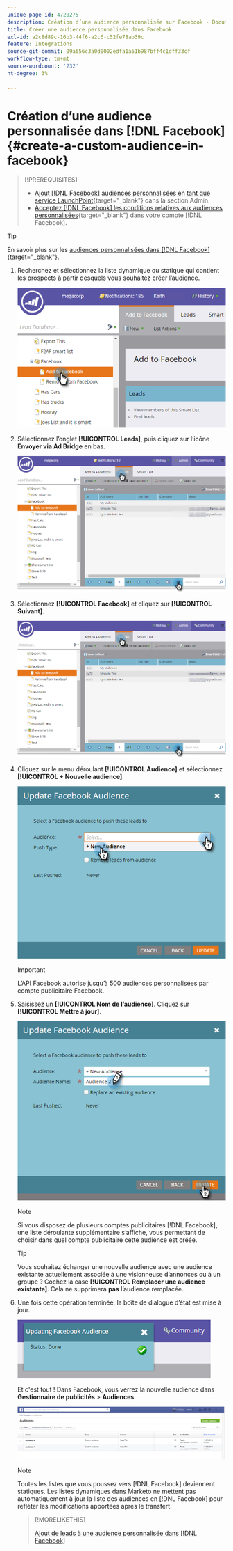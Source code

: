 ```yaml
---
unique-page-id: 4720275
description: Création d’une audience personnalisée sur Facebook - Documents Marketo - Documentation du produit
title: Créer une audience personnalisée dans Facebook
exl-id: a2c8d89c-16b3-44f6-a2c6-c52fe78ab39c
feature: Integrations
source-git-commit: 09a656c3a0d0002edfa1a61b987bff4c1dff33cf
workflow-type: tm+mt
source-wordcount: '232'
ht-degree: 3%

---
```


# Création d’une audience personnalisée dans [!DNL Facebook] {#create-a-custom-audience-in-facebook}

>[!PREREQUISITES]
>
>* [Ajout  [!DNL Facebook]  audiences personnalisées en tant que service LaunchPoint](/help/marketo/product-docs/demand-generation/ad-network-integrations/add-facebook-custom-audiences-as-a-launchpoint-service.md){target="_blank"} dans la section Admin.
>* [Acceptez [!DNL Facebook] les conditions relatives aux audiences personnalisées](https://www.facebook.com/ads/manage/customaudiences/tos.php){target="_blank"} dans votre compte [!DNL Facebook].

>[!TIP]
>
>En savoir plus sur les [ audiences personnalisées dans  [!DNL Facebook]](https://www.facebook.com/help/341425252616329){target="_blank"}.

1. Recherchez et sélectionnez la liste dynamique ou statique qui contient les prospects à partir desquels vous souhaitez créer l’audience.

   ![](assets/create-a-custom-audience-in-facebook-1.png)

1. Sélectionnez l’onglet **[!UICONTROL Leads]**, puis cliquez sur l’icône **Envoyer via Ad Bridge** en bas.

   ![](assets/create-a-custom-audience-in-facebook-2.png)

1. Sélectionnez **[!UICONTROL Facebook]** et cliquez sur **[!UICONTROL Suivant]**.

   ![](assets/create-a-custom-audience-in-facebook-3.png)

1. Cliquez sur le menu déroulant **[!UICONTROL Audience]** et sélectionnez **[!UICONTROL + Nouvelle audience]**.

   ![](assets/create-a-custom-audience-in-facebook-4.png)

   >[!IMPORTANT]
   >
   >L’API Facebook autorise jusqu’à 500 audiences personnalisées par compte publicitaire Facebook.

1. Saisissez un **[!UICONTROL Nom de l’audience]**. Cliquez sur **[!UICONTROL Mettre à jour]**.

   ![](assets/create-a-custom-audience-in-facebook-5.png)

   >[!NOTE]
   >
   >Si vous disposez de plusieurs comptes publicitaires [!DNL Facebook], une liste déroulante supplémentaire s’affiche, vous permettant de choisir dans quel compte publicitaire cette audience est créée.

   >[!TIP]
   >
   >Vous souhaitez échanger une nouvelle audience avec une audience existante actuellement associée à une visionneuse d’annonces ou à un groupe ? Cochez la case **[!UICONTROL Remplacer une audience existante]**. Cela ne supprimera **pas** l’audience remplacée.

1. Une fois cette opération terminée, la boîte de dialogue d’état est mise à jour.

   ![](assets/create-a-custom-audience-in-facebook-6.png)

   Et c&#39;est tout ! Dans Facebook, vous verrez la nouvelle audience dans **Gestionnaire de publicités** > **Audiences**.

   ![](assets/create-a-custom-audience-in-facebook-7.png)

   >[!NOTE]
   >
   >Toutes les listes que vous poussez vers [!DNL Facebook] deviennent statiques. Les listes dynamiques dans Marketo ne mettent pas automatiquement à jour la liste des audiences en [!DNL Facebook] pour refléter les modifications apportées après le transfert.

   >[!MORELIKETHIS]
   >
   >[Ajout de leads à une audience personnalisée dans  [!DNL Facebook]](/help/marketo/product-docs/demand-generation/facebook/add-leads-to-a-custom-audience-in-facebook.md)
